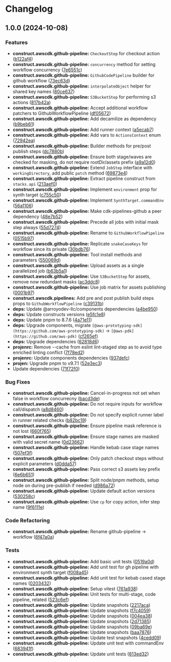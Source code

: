 # Changelog

## 1.0.0 (2024-10-08)


### Features

* **construct.awscdk.github-pipeline:** `CheckoutStep` for checkout action ([b122af4](https://github.com/ArroyoDev-LLC/components/commit/b122af4564afa44d394cde6bc4a160eeb62af4ea))
* **construct.awscdk.github-pipeline:** `concurrency` method for setting workflow concurrency ([7e6551c](https://github.com/ArroyoDev-LLC/components/commit/7e6551c6b61693c801c57ff98815f04f1aceb9ff))
* **construct.awscdk.github-pipeline:** `GithubCodePipeline` builder for github workflow ([73ec63d](https://github.com/ArroyoDev-LLC/components/commit/73ec63d5c08c5cc92c8d80227d7d38df08f05d70))
* **construct.awscdk.github-pipeline:** `interpolateObject` helper for shared key names ([80ce637](https://github.com/ArroyoDev-LLC/components/commit/80ce63706d919a3bc952e34b11ce342936adf559))
* **construct.awscdk.github-pipeline:** `S3BucketStep` for performing s3 actions ([817b42a](https://github.com/ArroyoDev-LLC/components/commit/817b42ab1669e0951aa23bbe386cd61a594f3f59))
* **construct.awscdk.github-pipeline:** Accept additional workflow patchers to GithubWorkflowPipeline ([df05672](https://github.com/ArroyoDev-LLC/components/commit/df05672e71fb7a662ca0fad67cbf6d53a1a52401))
* **construct.awscdk.github-pipeline:** Add decamilize as dependency ([b9beb61](https://github.com/ArroyoDev-LLC/components/commit/b9beb6111c5b11adf266d483e8a3ef46ba9928f6))
* **construct.awscdk.github-pipeline:** Add runner context ([a5ecab7](https://github.com/ArroyoDev-LLC/components/commit/a5ecab72ac549db6a2067e928ffdfc752c5e2ef5))
* **construct.awscdk.github-pipeline:** Add vars to `ActionsContext` enum ([72942ea](https://github.com/ArroyoDev-LLC/components/commit/72942eae86d43f8bcac59a5577c857657c84d5fb))
* **construct.awscdk.github-pipeline:** Builder methods for pre/post publish steps ([dc7880b](https://github.com/ArroyoDev-LLC/components/commit/dc7880b5fc6e75b3fd6ca61dbe1eb43fb7a6cfd2))
* **construct.awscdk.github-pipeline:** Ensure both stage/waves are checked for masking, do not require rootDir/assets prefix ([a9a12d0](https://github.com/ArroyoDev-LLC/components/commit/a9a12d0ebe642d569873df14e525454d58e50e2e))
* **construct.awscdk.github-pipeline:** Extend `JobStep` interface with `workingDirectory`, add public `patch` method ([69873e4](https://github.com/ArroyoDev-LLC/components/commit/69873e4ff04f971341ed09cc114fc6b349f82ab9))
* **construct.awscdk.github-pipeline:** Extract pipeline construct from `stacks.api` ([213aef0](https://github.com/ArroyoDev-LLC/components/commit/213aef06287dcf79a49e9e7526f3c4df3c0c372f))
* **construct.awscdk.github-pipeline:** Implement `environment` prop for synth target ([c755c50](https://github.com/ArroyoDev-LLC/components/commit/c755c5016d9f704bf69e13e4e532f544f78d46bb))
* **construct.awscdk.github-pipeline:** Implement `SynthTarget.commandEnv` ([56a1106](https://github.com/ArroyoDev-LLC/components/commit/56a11069ec306b8f05d5c99ce0e36f8d4646eebe))
* **construct.awscdk.github-pipeline:** Make cdk-pipelines-github a peer dependency ([48e7b52](https://github.com/ArroyoDev-LLC/components/commit/48e7b529bc23dd3dc24824d40eb1f58c3dd72d11))
* **construct.awscdk.github-pipeline:** Precede all jobs with initial mask step always ([55d7274](https://github.com/ArroyoDev-LLC/components/commit/55d7274f7f56b9451523effd17c07fade9c867f9))
* **construct.awscdk.github-pipeline:** Rename to `GithubWorkflowPipeline` ([0515b97](https://github.com/ArroyoDev-LLC/components/commit/0515b97a4bf8d4e5f884000a20eb51f480f3a3da))
* **construct.awscdk.github-pipeline:** Replicate `snakeCaseKeys` for workflow since its private ([30bdb76](https://github.com/ArroyoDev-LLC/components/commit/30bdb7692490f6570683d381a643a1a93849a1b3))
* **construct.awscdk.github-pipeline:** Tool install methods and parameters ([550069d](https://github.com/ArroyoDev-LLC/components/commit/550069de8c3b267256e033967a78ab616640ff36))
* **construct.awscdk.github-pipeline:** Upload assets as a single parallelized job ([b63b5a1](https://github.com/ArroyoDev-LLC/components/commit/b63b5a102fd36bc1e36524c0888669e014a41664))
* **construct.awscdk.github-pipeline:** Use `S3BucketStep` for assets, remove now redundant masks ([ac3ddc8](https://github.com/ArroyoDev-LLC/components/commit/ac3ddc8447f3453eec64ac0105466b3f127a03b1))
* **construct.awscdk.github-pipeline:** Use job matrix for assets publishing ([0001b97](https://github.com/ArroyoDev-LLC/components/commit/0001b974e103fffe74aa91fb075fa643b0cca6a4))
* **construct.awscdk.pipelines:** Add pre and post publish build steps props to `GithubWorkflowPipeline` ([c39131b](https://github.com/ArroyoDev-LLC/components/commit/c39131b6ccb90ef9007f8e9cb93e7038a63084e5))
* **deps:** Update @arroyodev-llc/components dependencies ([a4be950](https://github.com/ArroyoDev-LLC/components/commit/a4be9503b7cad37efdb87b9296279380f3142924))
* **deps:** Update constructs versions ([e5fc1e8](https://github.com/ArroyoDev-LLC/components/commit/e5fc1e895a8f07593ecef692561a270220a491b2))
* **deps:** Update pnpm to 8.7.6 ([4a71e11](https://github.com/ArroyoDev-LLC/components/commit/4a71e110e98ff9cc6d876e2aa3cca5ce721b8a65))
* **deps:** Upgrade components, migrate `[@aws-prototyping-sdk](https://github.com/aws-prototyping-sdk)` -&gt; `[@aws-pdk](https://github.com/aws-pdk)` ([cf265ef](https://github.com/ArroyoDev-LLC/components/commit/cf265ef76626e11aa7c6fc863e4f4b883cc189b6))
* **deps:** Upgrade dependencies ([62818d6](https://github.com/ArroyoDev-LLC/components/commit/62818d65290b050443f719801c1d6dc39139146d))
* **projenrc:** Remove --cache from eslint lint-staged step as to avoid type enriched linting conflict ([7f78ed2](https://github.com/ArroyoDev-LLC/components/commit/7f78ed245838ad641f116108f00727753b2b8d41))
* **projenrc:** Update components dependencies ([937defc](https://github.com/ArroyoDev-LLC/components/commit/937defc8583c0b63bd7ec15c48299c4a02cbc0e7))
* **projen:** Upgrade pnpm to v9.7.1 ([52e3ec3](https://github.com/ArroyoDev-LLC/components/commit/52e3ec3d0761ccdd771f6355c82d184d594102dc))
* Update dependencies ([71f72f0](https://github.com/ArroyoDev-LLC/components/commit/71f72f0f93bc323d2d3398c97360264a4db29a52))


### Bug Fixes

* **construct.awscdk.github-pipeline:** Cancel-in-progress not set when false in workflow concurrecny ([bacd3de](https://github.com/ArroyoDev-LLC/components/commit/bacd3de06b6df5253fdd9ec401f4f81c360d9ce6))
* **construct.awscdk.github-pipeline:** Do not require inputs for workflow call/dispatch ([a8d8460](https://github.com/ArroyoDev-LLC/components/commit/a8d8460685014e4fd6b73c0f7182f47e51a8817e))
* **construct.awscdk.github-pipeline:** Do not specify explicit runner label in runner related checks ([b82bc19](https://github.com/ArroyoDev-LLC/components/commit/b82bc196af50de4711fb17fb0b408f7eb88c3813))
* **construct.awscdk.github-pipeline:** Ensure pipeline mask reference is not lost ([660f765](https://github.com/ArroyoDev-LLC/components/commit/660f76569925aa01ade8351aabf2f2abc8bb9cbe))
* **construct.awscdk.github-pipeline:** Ensure stage names are masked with valid secret name ([0d23662](https://github.com/ArroyoDev-LLC/components/commit/0d2366263d6fc5ab4e254683d859a4b837418a7f))
* **construct.awscdk.github-pipeline:** Handle kebab case stage names ([507ef3f](https://github.com/ArroyoDev-LLC/components/commit/507ef3f6152040202f7206f695571cd436ce9d58))
* **construct.awscdk.github-pipeline:** Only patch checkout steps without explicit parameters ([d0dda57](https://github.com/ArroyoDev-LLC/components/commit/d0dda5731f17c34e5f0fe150ecf85380b48f7634))
* **construct.awscdk.github-pipeline:** Pass correct s3 assets key prefix ([6e6b651](https://github.com/ArroyoDev-LLC/components/commit/6e6b6510707ab4f7593040907dd2e21891445fe8))
* **construct.awscdk.github-pipeline:** Split node/pnpm methods, setup node on during pre-publish if needed ([d986a72](https://github.com/ArroyoDev-LLC/components/commit/d986a726978742b987b188974a2894cbf7ce36d1))
* **construct.awscdk.github-pipeline:** Update default action versions ([530258c](https://github.com/ArroyoDev-LLC/components/commit/530258c65c902ab0528b13fabaf167e692a84890))
* **construct.awscdk.github-pipeline:** Use `cp` for copy action, infer step name ([9f6111e](https://github.com/ArroyoDev-LLC/components/commit/9f6111e60ff114be1e800841900105162df0110b))


### Code Refactoring

* **construct.awscdk.github-pipeline:** Rename github-pipeline -&gt; workflow ([6f47a0a](https://github.com/ArroyoDev-LLC/components/commit/6f47a0a79f7a3117446c4e9e632f293d2a663760))


### Tests

* **construct.awscdk.github-pipeline:** Add basic unit tests ([0519a0d](https://github.com/ArroyoDev-LLC/components/commit/0519a0d5579329374fae8509c40d4624a6eaee12))
* **construct.awscdk.github-pipeline:** Add unit test for gh pipeline with environment synth target ([f008a45](https://github.com/ArroyoDev-LLC/components/commit/f008a45f0319f422d14209e5029320a78c633592))
* **construct.awscdk.github-pipeline:** Add unit test for kebab cased stage names ([0203432](https://github.com/ArroyoDev-LLC/components/commit/02034323f2f72a5a04899ec159994d8eb5a9f491))
* **construct.awscdk.github-pipeline:** Setup vitest ([761a938](https://github.com/ArroyoDev-LLC/components/commit/761a938e83a3e28d6d27aafa60591ce8ea52ab41))
* **construct.awscdk.github-pipeline:** Unit tests for multi-stage, code pipeline, related ([523c6ef](https://github.com/ArroyoDev-LLC/components/commit/523c6efddf3b5f81a92b28a8cde9be976524ce14))
* **construct.awscdk.github-pipeline:** Update snapshots ([2217aca](https://github.com/ArroyoDev-LLC/components/commit/2217aca6bf523206bc49927877b01a8938c7a900))
* **construct.awscdk.github-pipeline:** Update snapshots ([f7c4059](https://github.com/ArroyoDev-LLC/components/commit/f7c40593e0793d2a21597c969ae0e6e9dee0f71f))
* **construct.awscdk.github-pipeline:** Update snapshots ([004ea38](https://github.com/ArroyoDev-LLC/components/commit/004ea3866f23585a40662ad1ac616e9c094a9d03))
* **construct.awscdk.github-pipeline:** Update snapshots ([2d71385](https://github.com/ArroyoDev-LLC/components/commit/2d713854be0e3425a48fd626b49ca1677a010646))
* **construct.awscdk.github-pipeline:** Update snapshots ([09ba69e](https://github.com/ArroyoDev-LLC/components/commit/09ba69e0d2489bdf0e221be674d29b09d431b610))
* **construct.awscdk.github-pipeline:** Update snapshots ([baa7876](https://github.com/ArroyoDev-LLC/components/commit/baa787695beee733256f38fcbd4f7c72bbd64a69))
* **construct.awscdk.github-pipeline:** Update test snapshots ([4cedd09](https://github.com/ArroyoDev-LLC/components/commit/4cedd09ca119c1c809b35215178bec8508793c6c))
* **construct.awscdk.github-pipeline:** Update unit test with commandEnv ([683941f](https://github.com/ArroyoDev-LLC/components/commit/683941ff2eb31ec964b8b13d9ec38c65c044b593))
* **construct.awscdk.github-pipeline:** Update unit tests ([613ed32](https://github.com/ArroyoDev-LLC/components/commit/613ed323835ef6ccf6e7018afd7ba7327da60549))
